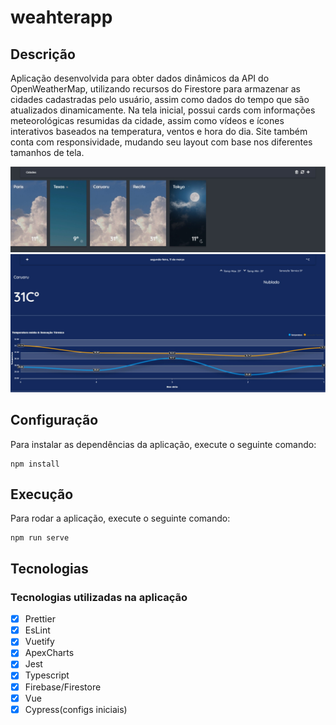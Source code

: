 # weahterapp

## Descrição
Aplicação desenvolvida para obter dados dinâmicos da API do OpenWeatherMap, utilizando recursos do Firestore para armazenar as cidades cadastradas pelo usuário, assim como dados do tempo que são atualizados dinamicamente. Na tela inicial, possui cards com informações meteorológicas resumidas da cidade, assim como vídeos e ícones interativos baseados na temperatura, ventos e hora do dia. Site também conta com responsividade, mudando seu layout com base nos diferentes tamanhos de tela.

![Tela Inicial](./src/assets/homeView.jpeg)
![Informações do tempo](./src/assets/detailedWeather.jpeg)

## Configuração
Para instalar as dependências da aplicação, execute o seguinte comando:
```
npm install
```
## Execução
Para rodar a aplicação, execute o seguinte comando:
```
npm run serve
```
## Tecnologias
### Tecnologias utilizadas na aplicação

- [x] Prettier
- [x] EsLint
- [x] Vuetify
- [x] ApexCharts
- [x] Jest
- [x] Typescript
- [x] Firebase/Firestore
- [x] Vue
- [x] Cypress(configs iniciais)